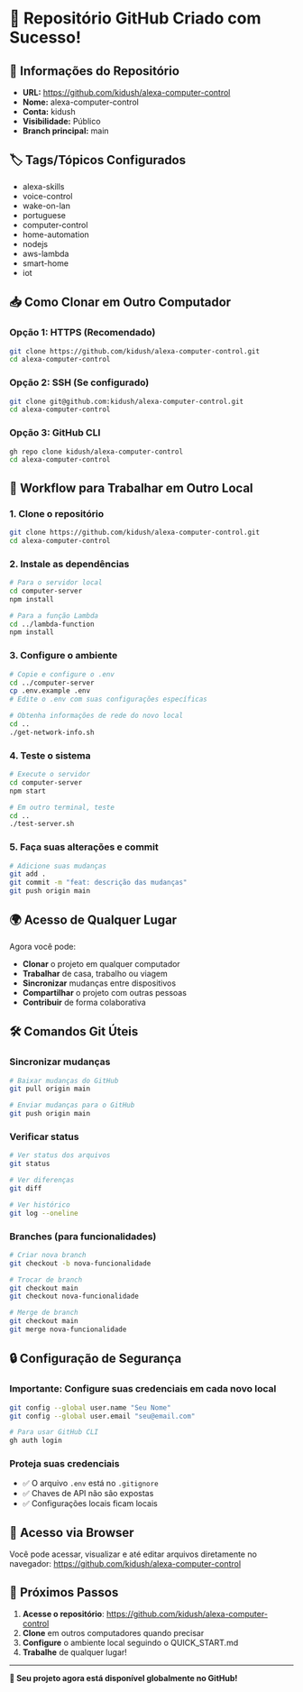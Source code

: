 # 🎉 Repositório GitHub Criado com Sucesso!

## 📍 Informações do Repositório

- **URL:** https://github.com/kidush/alexa-computer-control
- **Nome:** alexa-computer-control
- **Conta:** kidush
- **Visibilidade:** Público
- **Branch principal:** main

## 🏷️ Tags/Tópicos Configurados

- alexa-skills
- voice-control
- wake-on-lan
- portuguese
- computer-control
- home-automation
- nodejs
- aws-lambda
- smart-home
- iot

## 📥 Como Clonar em Outro Computador

### Opção 1: HTTPS (Recomendado)
```bash
git clone https://github.com/kidush/alexa-computer-control.git
cd alexa-computer-control
```

### Opção 2: SSH (Se configurado)
```bash
git clone git@github.com:kidush/alexa-computer-control.git
cd alexa-computer-control
```

### Opção 3: GitHub CLI
```bash
gh repo clone kidush/alexa-computer-control
cd alexa-computer-control
```

## 🔄 Workflow para Trabalhar em Outro Local

### 1. Clone o repositório
```bash
git clone https://github.com/kidush/alexa-computer-control.git
cd alexa-computer-control
```

### 2. Instale as dependências
```bash
# Para o servidor local
cd computer-server
npm install

# Para a função Lambda
cd ../lambda-function
npm install
```

### 3. Configure o ambiente
```bash
# Copie e configure o .env
cd ../computer-server
cp .env.example .env
# Edite o .env com suas configurações específicas

# Obtenha informações de rede do novo local
cd ..
./get-network-info.sh
```

### 4. Teste o sistema
```bash
# Execute o servidor
cd computer-server
npm start

# Em outro terminal, teste
cd ..
./test-server.sh
```

### 5. Faça suas alterações e commit
```bash
# Adicione suas mudanças
git add .
git commit -m "feat: descrição das mudanças"
git push origin main
```

## 🌍 Acesso de Qualquer Lugar

Agora você pode:
- **Clonar** o projeto em qualquer computador
- **Trabalhar** de casa, trabalho ou viagem
- **Sincronizar** mudanças entre dispositivos
- **Compartilhar** o projeto com outras pessoas
- **Contribuir** de forma colaborativa

## 🛠️ Comandos Git Úteis

### Sincronizar mudanças
```bash
# Baixar mudanças do GitHub
git pull origin main

# Enviar mudanças para o GitHub
git push origin main
```

### Verificar status
```bash
# Ver status dos arquivos
git status

# Ver diferenças
git diff

# Ver histórico
git log --oneline
```

### Branches (para funcionalidades)
```bash
# Criar nova branch
git checkout -b nova-funcionalidade

# Trocar de branch
git checkout main
git checkout nova-funcionalidade

# Merge de branch
git checkout main
git merge nova-funcionalidade
```

## 🔒 Configuração de Segurança

### Importante: Configure suas credenciais em cada novo local
```bash
git config --global user.name "Seu Nome"
git config --global user.email "seu@email.com"

# Para usar GitHub CLI
gh auth login
```

### Proteja suas credenciais
- ✅ O arquivo `.env` está no `.gitignore`
- ✅ Chaves de API não são expostas
- ✅ Configurações locais ficam locais

## 📱 Acesso via Browser

Você pode acessar, visualizar e até editar arquivos diretamente no navegador:
https://github.com/kidush/alexa-computer-control

## 🎯 Próximos Passos

1. **Acesse o repositório**: https://github.com/kidush/alexa-computer-control
2. **Clone** em outros computadores quando precisar
3. **Configure** o ambiente local seguindo o QUICK_START.md
4. **Trabalhe** de qualquer lugar!

---

**🚀 Seu projeto agora está disponível globalmente no GitHub!**